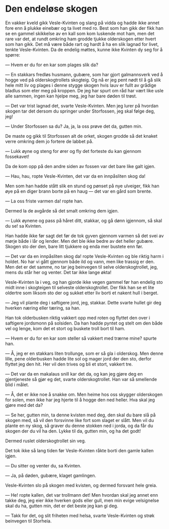 # Den endeløse skogen

En vakker kveld gikk Vesle-Kvinten og slang på vidda og hadde ikke annet fore enn å plukke einebær og ta livet med ro. Best som han gikk der fikk han se en gammel skikkelse av en kall som kom luskende mot ham, men det rare var det, at rundt omkring ham grodde tjukke olderskogen etter hvert som han gikk. Det må være både rart og hardt å ha en slik lagnad for livet, tenkte Vesle-Kvinten. Da de endelig møttes, kunne ikke Kvinten dy seg for å spørre:

— Hvem er du for en kar som plages slik da?

— En stakkars fredløs husmann, gubære, som har gjort galmannsverk ved å hogge ved på olderskogtrollets skogteig. Og nå er jeg pent nødt til å gå slik hele mitt liv og plages i denne stygge skogen hvis lauv er fullt av grådige bladlus som eter meg på kroppen. De jeg har spurt om råd har vært like usle alle sammen, ingen kan hjelpe meg, jeg har bare døden til trøst.

— Det var trist lagnad det, svarte Vesle-Kvinten. Men jeg lurer på hvordan skogen tar det dersom du springer under Storfossen, jeg skal følge deg, jeg!

— Under Storfossen sa du? Ja, ja, la oss prøve det da, gutten min.

De maste og gikk til Storfossen alt de orket, skogen grodde så det knaket verre omkring dem jo fortere de labbet på.

— Lukk øyne og steng for ører og fly det forteste du kan gjennom fossekavet!

Da de kom opp på den andre siden av fossen var det bare like galt igjen.

— Hau, hau, ropte Vesle-Kvinten, det var da en innpåsliten skog da!

Men som han hadde stått slik en stund og pønset på nye ulveiger, fikk han øye på en diger brann borte på en haug — det var en gård som brente.

— La oss friste varmen da! ropte han.

Dermed la de avgårde så det smalt omkring dem igjen.

— Lukk øynene og pass på håret ditt, stakkar, og gå dønn igjennom, så skal du se! sa Kvinten.

Han hadde ikke før sagt det før de tok gyven gjennom varmen så det svei av mørje både i lår og lender. Men det ble ikke bedre av det heller gubære. Skogen sto der den, bare litt tjukkere og enda mer bustete enn før.

— Det var da en innpåsliten skog da! ropte Vesle-Kvinten og ble riktig harm i holdet. No har vi gått gjennom både ild og vann, men like trassig er den. Men det er det samme, no tar jeg beinvegen til selve olderskogtrollet, jeg, mens du står her og venter. Det tar ikke lange økta!

Vesle-Kvinten la i veg, og han gjorde ikke vegen gammel før han endelig sto midt inne i skogteigen til selveste olderskogtrollet. Der fikk han se et lite oldertre som liksom sto der og sukket etter liv borti et nakent hull i berget.

— Jeg vil plante deg i saftigere jord, jeg, stakkar. Dette svarte hullet gir deg hverken næring eller tæring, sa han.

Han tok olderbusken riktig vakkert opp med roten og flyttet den over i saftigere jordsmonn på solsiden. Da han hadde pyntet og stelt om den både vel og lenge, kom det et stort og buskete troll bort til ham.

— Hvem er du for en kar som steller så vakkert med trærne mine? spurte han.

— Å, jeg er en stakkars liten trollunge, som er så gla i olderskog. Men denne lille, pene olderbusken hadde lite sol og mager jord der den sto, derfor flyttet jeg den hit. Her vil den trives og bli et stort, vakkert tre.

— Det var da en makalaus snill kar det da, og kan jeg gjøre deg en gjentjeneste så gjør eg det, svarte olderskogtrollet. Han var så smellende blid i målet.

— Å, det er ikke noe å snakke om. Men heime hos oss skygger olderskogen for solen, men ikke har jeg hjerte til å hogge den ned heller. Hva skal jeg gjøre med det da?

— Se her, gutten min, ta denne kvisten med deg, den skal du bare slå på skogen med, så vil den forsvinne like fort som slaget er slått. Men vil du plante en ny skog, så graver du denne stokken ned i jorda, og da får du skogen der du vil ha den. Lykke til da, gutten min, og ha det godt!

Dermed ruslet olderskogtrollet sin veg.

Det tok ikke så lang tiden før Vesle-Kvinten råkte borti den gamle kallen igjen.

— Du sitter og venter du, sa Kvinten.

— Ja, på døden, gubære, klaget gamlingen.

Vesle-Kvinten slo på skogen med kvisten, og dermed forsvant hele greia.

— He! ropte kallen, det var trollmann det! Men hvordan skal jeg annet enn takke deg, jeg eier ikke hverken gods eller gull, men min evige velsignelse skal du ha, gutten min, det er det beste jeg kan gi deg.

— Takk for det, og slit friheten med helsa, svarte Vesle-Kvinten og strøk beinvegen til Storheia.
